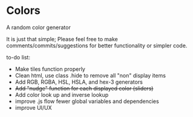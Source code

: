 # Colors
A random color generator

It is just that simple; Please feel free to make comments/commits/suggestions for better functionality or simpler code.

to-do list:
<ul>
  <li>Make tiles function properly</li>
  <li>Clean html, use class .hide to remove all "non" display items</li>
  <li>Add RGB, RGBA, HSL, HSLA, and hex-3 generators</li>
  <li style="text-decoration: line-through">Add "nudge" function for each displayed color (sliders)</li>
  <li>Add color look up and inverse lookup</li>
  <li>improve .js flow fewer global variables and dependencies</li>
  <li>improve UI/UX</li>
</ul>
